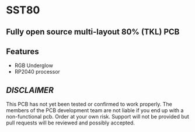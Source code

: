 # SST80

## Fully open source multi-layout 80% (TKL) PCB

## Features
- RGB Underglow
- RP2040 processor

## ***DISCLAIMER***
This PCB has not yet been tested or confirmed to work properly. The members of the PCB development team are not liable if you end up with a non-functional pcb. Order at your own risk. Support will not be provided but pull requests will be reviewed and possibly accepted.
